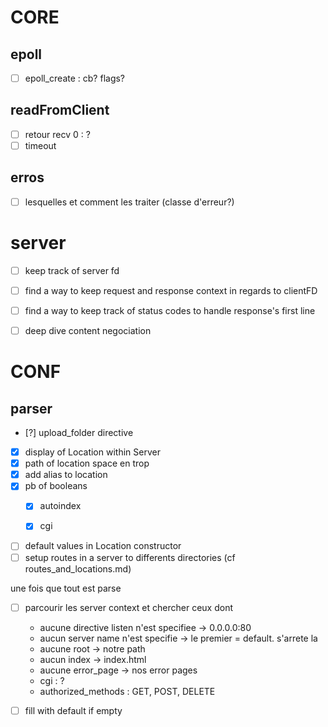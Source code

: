 # CORE

## epoll
- [ ] epoll_create : cb? flags?


## readFromClient 
- [ ] retour recv 0 : ?
- [ ] timeout

## erros
- [ ] lesquelles et comment les traiter (classe d'erreur?)

# server
- [ ] keep track of server fd

- [ ] find a way to keep request and response context in regards to clientFD
- [ ] find a way to keep track of status codes to handle response's first line
- [ ] deep dive content negociation


# CONF

## parser
- [?] upload_folder directive
- [x] display of Location within Server
- [x] path of location space en trop
- [x] add alias to location
- [x] pb of booleans
    - [x] autoindex
    - [x] cgi


- [ ] default values in Location constructor
- [ ] setup routes in a server to differents directories
(cf routes_and_locations.md)

une fois que tout est parse
- [ ] parcourir les server context et chercher ceux dont 
    - aucune directive listen n'est specifiee -> 0.0.0.0:80
    - aucun server name n'est specifie -> le premier = default. s'arrete la
    - aucune root -> notre path
    - aucun index -> index.html
    - aucune error_page -> nos error pages
    - cgi : ?
    - authorized_methods : GET, POST, DELETE

- [ ] fill with default if empty